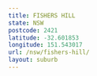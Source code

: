```yaml
---
title: FISHERS HILL
state: NSW
postcode: 2421
latitude: -32.601853
longitude: 151.543017
url: /nsw/fishers-hill/
layout: suburb
---
```

